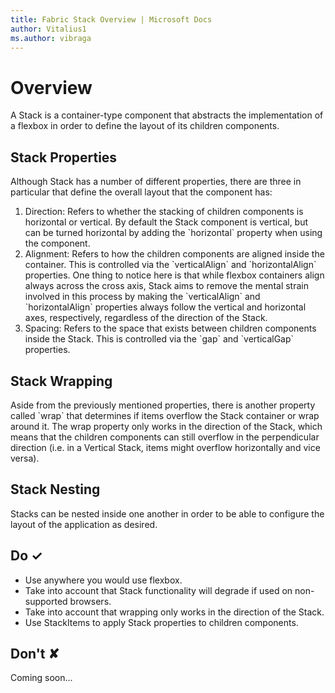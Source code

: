 ```yaml
---
title: Fabric Stack Overview | Microsoft Docs
author: Vitalius1
ms.author: vibraga
---
```


# Overview
A Stack is a container-type component that abstracts the implementation of a flexbox in order to define the layout of its children components.

## Stack Properties

Although Stack has a number of different properties, there are three in particular that define the overall layout that the component has:

1. Direction: Refers to whether the stacking of children components is horizontal or vertical. By default the Stack component is vertical, but can be turned horizontal by adding the &#x60;horizontal&#x60; property when using the component.
2. Alignment: Refers to how the children components are aligned inside the container. This is controlled via the &#x60;verticalAlign&#x60; and &#x60;horizontalAlign&#x60; properties. One thing to notice here is that while flexbox containers align always across the cross axis, Stack aims to remove the mental strain involved in this process by making the &#x60;verticalAlign&#x60; and &#x60;horizontalAlign&#x60; properties always follow the vertical and horizontal axes, respectively, regardless of the direction of the Stack.
3. Spacing: Refers to the space that exists between children components inside the Stack. This is controlled via the &#x60;gap&#x60; and &#x60;verticalGap&#x60; properties.

## Stack Wrapping

Aside from the previously mentioned properties, there is another property called &#x60;wrap&#x60; that determines if items overflow the Stack container or wrap around it. The wrap property only works in the direction of the Stack, which means that the children components can still overflow in the perpendicular direction (i.e. in a Vertical Stack, items might overflow horizontally and vice versa).

## Stack Nesting

Stacks can be nested inside one another in order to be able to configure the layout of the application as desired.



## Do &#10003;
- Use anywhere you would use flexbox.
- Take into account that Stack functionality will degrade if used on non-supported browsers.
- Take into account that wrapping only works in the direction of the Stack.
- Use StackItems to apply Stack properties to children components.


## Don't &#10008;
Coming soon...